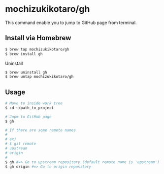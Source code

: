 # mochizukikotaro/gh

This command enable you to jump to GitHub page from terminal.

## Install via Homebrew

```bash
$ brew tap mochizukikotaro/gh
$ brew install gh
```

Uninstall

```bash
$ brew uninstall gh
$ brew untap mochizukikotaro/gh
```


## Usage

```bash
# Move to inside work tree
$ cd ~/path_to_project

# Jupm to GitHub page
$ gh

# If there are some remote names
#
# ex)
# $ git remote
# upstream
# origin
#
$ gh #=> Go to upstream repository (default remote name is 'upstream')
$ gh origin #=> Go to origin repository
```


